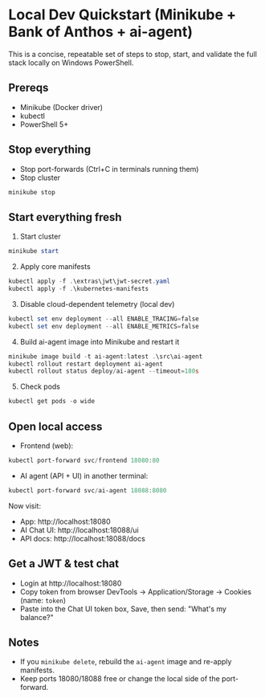 # Local Dev Quickstart (Minikube + Bank of Anthos + ai-agent)

This is a concise, repeatable set of steps to stop, start, and validate the full stack locally on Windows PowerShell.

## Prereqs
- Minikube (Docker driver)
- kubectl
- PowerShell 5+

## Stop everything
- Stop port-forwards (Ctrl+C in terminals running them)
- Stop cluster
```powershell
minikube stop
```

## Start everything fresh
1) Start cluster
```powershell
minikube start
```

2) Apply core manifests
```powershell
kubectl apply -f .\extras\jwt\jwt-secret.yaml
kubectl apply -f .\kubernetes-manifests
```

3) Disable cloud-dependent telemetry (local dev)
```powershell
kubectl set env deployment --all ENABLE_TRACING=false
kubectl set env deployment --all ENABLE_METRICS=false
```

4) Build ai-agent image into Minikube and restart it
```powershell
minikube image build -t ai-agent:latest .\src\ai-agent
kubectl rollout restart deployment ai-agent
kubectl rollout status deploy/ai-agent --timeout=180s
```

5) Check pods
```powershell
kubectl get pods -o wide
```

## Open local access
- Frontend (web):
```powershell
kubectl port-forward svc/frontend 18080:80
```
- AI agent (API + UI) in another terminal:
```powershell
kubectl port-forward svc/ai-agent 18088:8080
```

Now visit:
- App: http://localhost:18080
- AI Chat UI: http://localhost:18088/ui
- API docs: http://localhost:18088/docs

## Get a JWT & test chat
- Login at http://localhost:18080
- Copy token from browser DevTools → Application/Storage → Cookies (name: `token`)
- Paste into the Chat UI token box, Save, then send: "What's my balance?"

## Notes
- If you `minikube delete`, rebuild the `ai-agent` image and re-apply manifests.
- Keep ports 18080/18088 free or change the local side of the port-forward.

